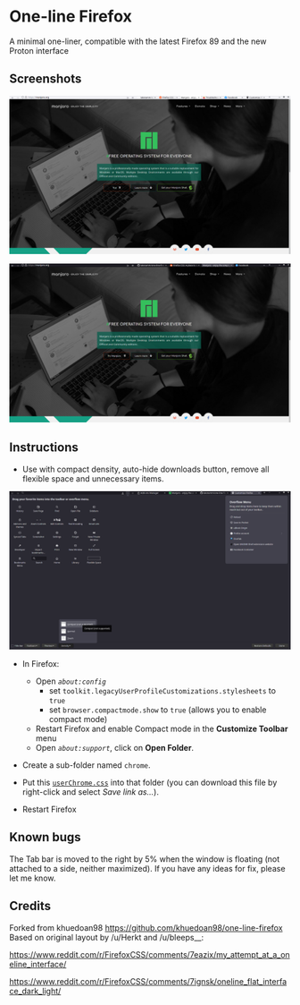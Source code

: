 # One-line Firefox
A minimal one-liner, compatible with the latest Firefox 89 and the new Proton interface
## Screenshots

![Light](images/light.png)

![Dark](images/dark.png)

## Instructions

- Use with compact density, auto-hide downloads button, remove all flexible space and unnecessary items.

![Customize](images/customize.png)

- In Firefox:
  - Open _`about:config`_ 
      - set `toolkit.legacyUserProfileCustomizations.stylesheets` to `true`
      - set `browser.compactmode.show` to `true` (allows you to enable compact mode)
  - Restart Firefox and enable Compact mode in the **Customize Toolbar** menu
  - Open _`about:support`_, click on **Open Folder**.

- Create a sub-folder named `chrome`.

- Put this [`userChrome.css`](https://raw.githubusercontent.com/lakotamm/one-line-firefox/master/userChrome.css) into that folder (you can download this file by right-click and select _Save link as..._).

- Restart Firefox

## Known bugs
The Tab bar is moved to the right by 5% when the window is floating (not attached to a side, neither maximized). If you have any ideas for fix, please let me know.

## Credits
Forked from khuedoan98 https://github.com/khuedoan98/one-line-firefox
Based on original layout by /u/Herkt and /u/bleeps__:

https://www.reddit.com/r/FirefoxCSS/comments/7eazix/my_attempt_at_a_oneline_interface/

https://www.reddit.com/r/FirefoxCSS/comments/7ignsk/oneline_flat_interface_dark_light/
